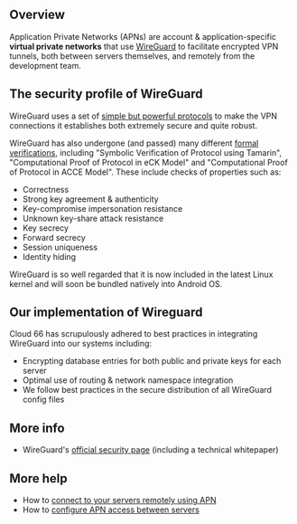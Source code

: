 ## Overview

Application Private Networks (APNs) are account & application-specific **virtual private networks** that use [WireGuard](https://www.wireguard.com/) to facilitate encrypted VPN tunnels, both between servers themselves, and remotely from the development team. 

## The security profile of WireGuard

WireGuard uses a set of [simple but powerful protocols](https://www.wireguard.com/protocol/) to make the VPN connections it establishes both extremely secure and quite robust. 

WireGuard has also undergone (and passed) many different [formal verifications](https://www.wireguard.com/formal-verification/), including "Symbolic Verification of Protocol using Tamarin", "Computational Proof of Protocol in eCK Model" and "Computational Proof of Protocol in ACCE Model". These include checks of properties such as:

- Correctness
- Strong key agreement & authenticity
- Key-compromise impersonation resistance
- Unknown key-share attack resistance
- Key secrecy
- Forward secrecy
- Session uniqueness
- Identity hiding

WireGuard is so well regarded that it is now included in the latest Linux kernel and will soon be bundled natively into Android OS.

## Our implementation of Wireguard

Cloud 66 has scrupulously adhered to best practices in integrating WireGuard into our systems including:

- Encrypting database entries for both public and private keys for each server
- Optimal use of routing & network namespace integration
- We follow best practices in the secure distribution of all WireGuard config files

## More info

- WireGuard's [official security page](https://www.wireguard.com/protocol/) (including a technical whitepaper)

## More help

- How to [connect to your servers remotely using APN](/{{page.collection}}/tutorials/securely-accessing-applications.html)
- How to [configure APN access between servers](/{{page.collection}}/how-to-guides/security/using-application-private-networks.html)

